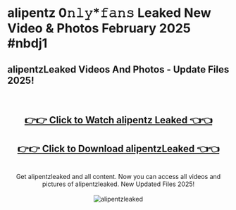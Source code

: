 # alipentz 0𝚗𝚕𝚢*𝚏𝚊𝚗𝚜 Leaked New Video & Photos February 2025 #nbdj1

<h2>alipentzLeaked Videos And Photos - Update Files 2025!</h2>
<br>
<div align="center">
<h2><a href="https://mediaupload.pro?title=alipentz&ref=11F" rel="nofollow">👉👉 Click to Watch alipentz Leaked 👈👈</a></h2>
<h2><a href="https://mediaupload.pro?title=alipentz&ref=11F" rel="nofollow">👉👉 Click to Download alipentzLeaked 👈👈</a></h2>
<br>
Get alipentzleaked and all content. Now you can access all videos and pictures of alipentzleaked. New Updated Files 2025!
<br>
<br>
<a href="https://mediaupload.pro?title=alipentz&ref=11F" rel="nofollow" data-target="animated-image.originalLink"><img src="https://i.ibb.co/Gkj2r4b/banner.png" alt="alipentzleaked" style="max-width: 100%; display: inline-block;" data-target="animated-image.originalImage"></a>
</div>
<br>

